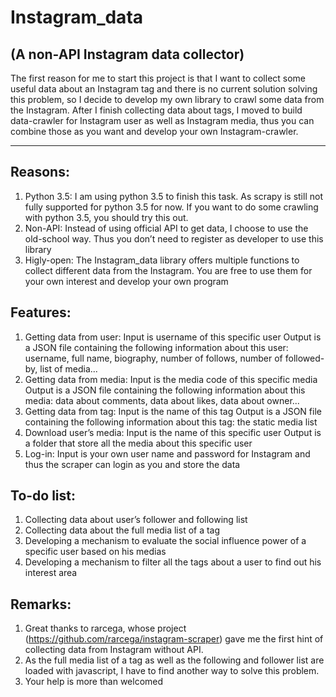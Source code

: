 Instagram_data 
============================================================
(A non-API Instagram data collector)
---------

The first reason for me to start this project is that I want to collect some useful data about an Instagram tag and there is no current solution solving this problem, so I decide to develop my own library to crawl some data from the Instagram.
After I finish collecting data about tags, I moved to build data-crawler for Instagram user as well as Instagram media, thus you can combine those as you want and develop your own Instagram-crawler.

----------
Reasons:
---------
1.	Python 3.5: I am using python 3.5 to finish this task. As scrapy is still not fully supported for python 3.5 for now. If you want to do some crawling with python 3.5, you should try this out.
2.	Non-API: Instead of using official API to get data, I choose to use the old-school way. Thus you don’t need to register as developer to use this library
3.	Higly-open: The Instagram_data library offers multiple functions to collect different data from the Instagram. You are free to use them for your own interest and develop your own program

Features:
---------
1.	Getting data from user:
Input is username of this specific user
Output is a JSON file containing the following information about this user: username, full name, biography, number of follows, number of followed-by, list of media... 
2.	Getting data from media:
Input is the media code of this specific media
Output is a JSON file containing the following information about this media: data about comments, data about likes, data about owner...
3.	Getting data from tag:
Input is the name of this tag
Output is a JSON file containing the following information about this tag: the static media list
4.	Download user’s media:
Input is the name of this specific user
Output is a folder that store all the media about this specific user
5.	Log-in:
Input is your own user name and password for Instagram and thus the scraper can login as you and store the data

To-do list:
---------
1.	Collecting data about user’s follower and following list
2.	Collecting data about the full media list of a tag
3.	Developing a mechanism to evaluate the social influence power of a specific user based on his medias
4.	Developing a mechanism to filter all the tags about a user to find out his interest area

Remarks:
---------
1. Great thanks to rarcega, whose project (https://github.com/rarcega/instagram-scraper) gave me the first hint of collecting data from Instagram without API.
2. As the full media list of a tag as well as the following and follower list are loaded with javascript, I have to find another way to solve this problem.
3. Your help is more than welcomed


